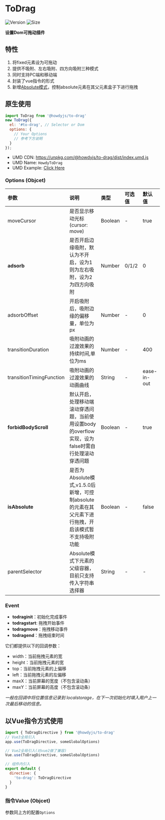 # ToDrag

![Version](https://img.shields.io/npm/v/@howdyjs/to-drag)
![Size](https://img.shields.io/bundlephobia/min/@howdyjs/to-drag?color=%2344cc88)

**设置Dom可拖动插件**

## 特性
1. 将fixed元素设为可拖动
2. 提供不吸附、左右吸附、四方向吸附三种模式
3. 同时支持PC端和移动端
4. 封装了vue指令的形式
5. 新增[Absolute模式](https://kongfandong.cn/howdy/to-drag/example6)，控制absolute元素在其父元素盒子下进行拖拽

## 原生使用
```js
import ToDrag from '@howdyjs/to-drag'
new ToDrag({
  el: '#to-drag', // Selector or Dom
  options: {
    // Your Options
    // 参考下方说明
  }
});
```

+ UMD CDN: <a href="https://unpkg.com/@howdyjs/to-drag/dist/index.umd.js" target="_blank">https://unpkg.com/@howdyjs/to-drag/dist/index.umd.js</a>
+ UMD Name: `HowdyToDrag`
+ UMD Example: <a href="https://codepen.io/leon-kfd/pen/wvWyXNY" target="_blank">Click Here</a>

### Options (Objcet)
|参数|说明|类型|可选值|默认值|
|:---|:---|:---|:---|:---|
|moveCursor|是否显示移动光标(cursor: move)|Boolean|-|true|
|**adsorb**|是否开启边缘吸附，默认为不开启，设为1则为左右吸附，设为2为四方向吸附|Number|0/1/2|0|
|adsorbOffset|开启吸附后，吸附边缘的偏移量，单位为px|Number|-|0|
|transitionDuration|吸附动画的过渡效果的持续时间,单位为ms|Number|-|400|
|transitionTimingFunction|吸附动画的过渡效果的动画曲线|String|-|ease-in-out|
|**forbidBodyScroll**|默认开启，处理移动端滚动穿透问题，当前使用设置body的overflow实现，设为false时需自行处理滚动穿透问题|Boolean|-|true|
|**isAbsolute**|是否为Absolute模式,v1.5.0后新增，可控制absolute的元素在其父元素下进行拖拽，开启该模式暂不支持吸附功能|Boolean|-|false|
|parentSelector|Absolute模式下元素的父级容器，目前只支持传入字符串选择器|String|-|-|

### Event

+ **todraginit**：初始化完成事件
+ **todragstart**: 拖拽开始事件
+ **todragmove**：拖拽移动事件
+ **todragend**：拖拽结束时间

它们都提供以下的回调参数：
+ width：当前拖拽元素的宽
+ height：当前拖拽元素的宽
+ top：当前拖拽元素的上偏移
+ left：当前拖拽元素的左偏移
+ maxX：当前屏幕的宽度（不包含滚动条）
+ maxY：当前屏幕的高度（不包含滚动条）

*一般在回调中将位置信息记录到 localstorage，在下一次初始化时填入用户上一次最后移动的信息。*

## 以Vue指令方式使用
```js
import { ToDragDirective } from '@howdyjs/to-drag'
// Vue3全局引入
app.use(ToDragDirective, someGlobalOptions)

// Vue2全局引入(对vue2做了兼容)
Vue.use(ToDragDirective, someGlobalOptions)

// 组件内引入
export default {
  directive: {
    'to-drag': ToDragDirective
  }
}
```

### 指令Value (Objcet)
参数同上方的配置`Options`